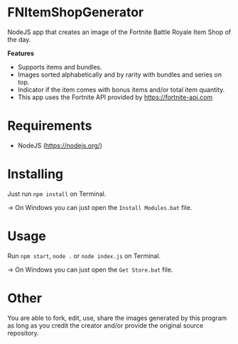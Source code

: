 # FNItemShopGenerator
NodeJS app that creates an image of the Fortnite Battle Royale Item Shop of the day.

**Features**
- Supports items and bundles.
- Images sorted alphabetically and by rarity with bundles and series on top.
- Indicator if the item comes with bonus items and/or total item quantity.
- This app uses the Fortnite API provided by https://fortnite-api.com

# Requirements

- NodeJS (https://nodejs.org/)

# Installing

Just run `npm install` on Terminal.

-> On Windows you can just open the `Install Modules.bat` file.

# Usage

Run `npm start`, `node .` or `node index.js` on Terminal.

-> On Windows you can just open the `Get Store.bat` file.


# Other
You are able to fork, edit, use, share the images generated by this program as long as you credit the creator and/or provide the original source repository.
